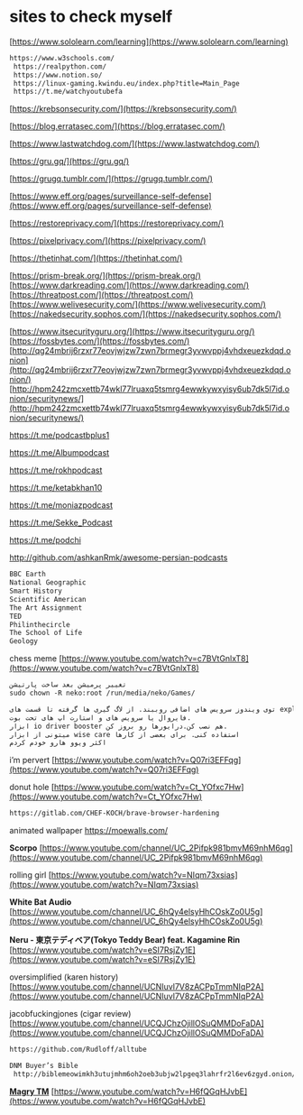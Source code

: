 # sites to check myself

[https://www.sololearn.com/learning](https://www.sololearn.com/learning)

```markdown
https://www.w3schools.com/
 https://realpython.com/
 https://www.notion.so/
 https://linux-gaming.kwindu.eu/index.php?title=Main_Page
 https://t.me/watchyoutubefa
```

[https://krebsonsecurity.com/](https://krebsonsecurity.com/)

[https://blog.erratasec.com/](https://blog.erratasec.com/)

[https://www.lastwatchdog.com/](https://www.lastwatchdog.com/)

[https://gru.gq/](https://gru.gq/)

[https://grugq.tumblr.com/](https://grugq.tumblr.com/)

[https://www.eff.org/pages/surveillance-self-defense](https://www.eff.org/pages/surveillance-self-defense)

[https://restoreprivacy.com/](https://restoreprivacy.com/)

[https://pixelprivacy.com/](https://pixelprivacy.com/)

[https://thetinhat.com/](https://thetinhat.com/)

[https://prism-break.org/](https://prism-break.org/)
[https://www.darkreading.com/](https://www.darkreading.com/)
[https://threatpost.com/](https://threatpost.com/)
[https://www.welivesecurity.com/](https://www.welivesecurity.com/)
[https://nakedsecurity.sophos.com/](https://nakedsecurity.sophos.com/)

[https://www.itsecurityguru.org/](https://www.itsecurityguru.org/)
[https://fossbytes.com/](https://fossbytes.com/)
[http://qg24mbrij6rzxr77eovjwjzw7zwn7brmegr3yvwvppj4vhdxeuezkdqd.onion](http://qg24mbrij6rzxr77eovjwjzw7zwn7brmegr3yvwvppj4vhdxeuezkdqd.onion/)
[http://hpm242zmcxettb74wkl77lruaxq5tsmrg4ewwkywxyisy6ub7dk5l7id.onion/securitynews/](http://hpm242zmcxettb74wkl77lruaxq5tsmrg4ewwkywxyisy6ub7dk5l7id.onion/securitynews/)

https://t.me/podcastbplus1

https://t.me/Albumpodcast

https://t.me/rokhpodcast

https://t.me/ketabkhan10

https://t.me/moniazpodcast

https://t.me/Sekke_Podcast

https://t.me/podchi

http://github.com/ashkanRmk/awesome-persian-podcasts

```markdown
BBC Earth
National Geographic
Smart History
Scientific American
The Art Assignment
TED
Philinthecircle
The School of Life
Geology
```

chess meme
[https://www.youtube.com/watch?v=c7BVtGnlxT8](https://www.youtube.com/watch?v=c7BVtGnlxT8)

```markdown
تغییر پرمیشن بعد ساخت پارتیشن
sudo chown -R neko:root /run/media/neko/Games/
```

```markdown
توی ویندوز سرویس های اضافی روببند. از لاگ گیری ها گرفته تا قسمت های exploit monitor
فایروال یا سرویس های و استارت اپ های تحت بوت.
ابزار io driver booster هم نصب کن.درایورها رو بروز کن.
میتونی از ابزار wise care استفاده کنی. برای بعضی از کارها
اکثر ویوو هارو خودم کردم
```

i’m pervert 
[https://www.youtube.com/watch?v=Q07ri3EFFqg](https://www.youtube.com/watch?v=Q07ri3EFFqg)

donut hole
[https://www.youtube.com/watch?v=Ct_YOfxc7Hw](https://www.youtube.com/watch?v=Ct_YOfxc7Hw)

```markdown
https://gitlab.com/CHEF-KOCH/brave-browser-hardening
```

animated wallpaper
https://moewalls.com/

**Scorpo**
[https://www.youtube.com/channel/UC_2Pifpk981bmvM69nhM6qg](https://www.youtube.com/channel/UC_2Pifpk981bmvM69nhM6qg)

rolling girl
[https://www.youtube.com/watch?v=NIqm73xsias](https://www.youtube.com/watch?v=NIqm73xsias)

**White Bat Audio**
[https://www.youtube.com/channel/UC_6hQy4elsyHhCOskZo0U5g](https://www.youtube.com/channel/UC_6hQy4elsyHhCOskZo0U5g)

**Neru - 東京テディベア(Tokyo Teddy Bear) feat. Kagamine Rin**
[https://www.youtube.com/watch?v=eSI7RsjZy1E](https://www.youtube.com/watch?v=eSI7RsjZy1E)

oversimplified (karen history)
[https://www.youtube.com/channel/UCNIuvl7V8zACPpTmmNIqP2A](https://www.youtube.com/channel/UCNIuvl7V8zACPpTmmNIqP2A)

jacobfuckingjones (cigar review)
[https://www.youtube.com/channel/UCQJChzOjillOSuQMMDoFaDA](https://www.youtube.com/channel/UCQJChzOjillOSuQMMDoFaDA)

```markdown
https://github.com/Rudloff/alltube
```

```markdown
DNM Buyer’s Bible
 http://biblemeowimkh3utujmhm6oh2oeb3ubjw2lpgeq3lahrfr2l6ev6zgyd.onion/
```

**[Magry TM](https://invidious.flokinet.to/channel/UCh-X9Yg6anG7OdrpAoMvFXg)**
[https://www.youtube.com/watch?v=H6fQGqHJvbE](https://www.youtube.com/watch?v=H6fQGqHJvbE)